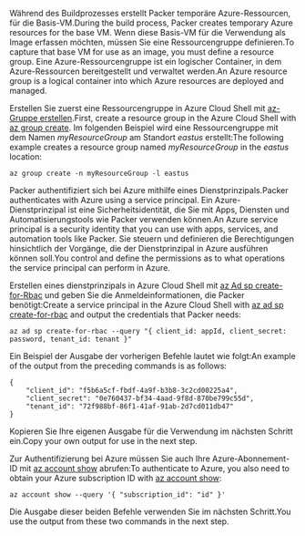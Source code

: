 <span data-ttu-id="e6b74-101">Während des Buildprozesses erstellt Packer temporäre Azure-Ressourcen, für die Basis-VM.</span><span class="sxs-lookup"><span data-stu-id="e6b74-101">During the build process, Packer creates temporary Azure resources for the base VM.</span></span> <span data-ttu-id="e6b74-102">Wenn diese Basis-VM für die Verwendung als Image erfassen möchten, müssen Sie eine Ressourcengruppe definieren.</span><span class="sxs-lookup"><span data-stu-id="e6b74-102">To capture that base VM for use as an image, you must define a resource group.</span></span> <span data-ttu-id="e6b74-103">Eine Azure-Ressourcengruppe ist ein logischer Container, in dem Azure-Ressourcen bereitgestellt und verwaltet werden.</span><span class="sxs-lookup"><span data-stu-id="e6b74-103">An Azure resource group is a logical container into which Azure resources are deployed and managed.</span></span>

<span data-ttu-id="e6b74-104">Erstellen Sie zuerst eine Ressourcengruppe in Azure Cloud Shell mit [az-Gruppe erstellen](/cli/azure/group#az_group_create).</span><span class="sxs-lookup"><span data-stu-id="e6b74-104">First, create a resource group in the Azure Cloud Shell with [az group create](/cli/azure/group#az_group_create).</span></span> <span data-ttu-id="e6b74-105">Im folgenden Beispiel wird eine Ressourcengruppe mit dem Namen *myResourceGroup* am Standort *eastus* erstellt:</span><span class="sxs-lookup"><span data-stu-id="e6b74-105">The following example creates a resource group named *myResourceGroup* in the *eastus* location:</span></span>

```azurecli
az group create -n myResourceGroup -l eastus
```

<span data-ttu-id="e6b74-106">Packer authentifiziert sich bei Azure mithilfe eines Dienstprinzipals.</span><span class="sxs-lookup"><span data-stu-id="e6b74-106">Packer authenticates with Azure using a service principal.</span></span> <span data-ttu-id="e6b74-107">Ein Azure-Dienstprinzipal ist eine Sicherheitsidentität, die Sie mit Apps, Diensten und Automatisierungstools wie Packer verwenden können.</span><span class="sxs-lookup"><span data-stu-id="e6b74-107">An Azure service principal is a security identity that you can use with apps, services, and automation tools like Packer.</span></span> <span data-ttu-id="e6b74-108">Sie steuern und definieren die Berechtigungen hinsichtlich der Vorgänge, die der Dienstprinzipal in Azure ausführen können soll.</span><span class="sxs-lookup"><span data-stu-id="e6b74-108">You control and define the permissions as to what operations the service principal can perform in Azure.</span></span>

<span data-ttu-id="e6b74-109">Erstellen eines dienstprinzipals in Azure Cloud Shell mit [az Ad sp create-for-Rbac](/cli/azure/ad/sp#create-for-rbac) und geben Sie die Anmeldeinformationen, die Packer benötigt:</span><span class="sxs-lookup"><span data-stu-id="e6b74-109">Create a service principal in the Azure Cloud Shell with [az ad sp create-for-rbac](/cli/azure/ad/sp#create-for-rbac) and output the credentials that Packer needs:</span></span>

```azurecli
az ad sp create-for-rbac --query "{ client_id: appId, client_secret: password, tenant_id: tenant }"
```

<span data-ttu-id="e6b74-110">Ein Beispiel der Ausgabe der vorherigen Befehle lautet wie folgt:</span><span class="sxs-lookup"><span data-stu-id="e6b74-110">An example of the output from the preceding commands is as follows:</span></span>

```azurecli
{
    "client_id": "f5b6a5cf-fbdf-4a9f-b3b8-3c2cd00225a4",
    "client_secret": "0e760437-bf34-4aad-9f8d-870be799c55d",
    "tenant_id": "72f988bf-86f1-41af-91ab-2d7cd011db47"
}
```

<span data-ttu-id="e6b74-111">Kopieren Sie Ihre eigenen Ausgabe für die Verwendung im nächsten Schritt ein.</span><span class="sxs-lookup"><span data-stu-id="e6b74-111">Copy your own output for use in the next step.</span></span>

<span data-ttu-id="e6b74-112">Zur Authentifizierung bei Azure müssen Sie auch Ihre Azure-Abonnement-ID mit [az account show](/cli/azure/account#az_account_show) abrufen:</span><span class="sxs-lookup"><span data-stu-id="e6b74-112">To authenticate to Azure, you also need to obtain your Azure subscription ID with [az account show](/cli/azure/account#az_account_show):</span></span>

```azurecli
az account show --query '{ "subscription_id": "id" }'
```

<span data-ttu-id="e6b74-113">Die Ausgabe dieser beiden Befehle verwenden Sie im nächsten Schritt.</span><span class="sxs-lookup"><span data-stu-id="e6b74-113">You use the output from these two commands in the next step.</span></span>